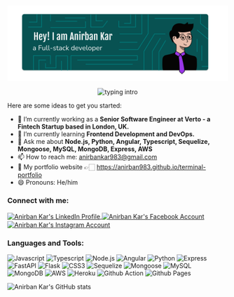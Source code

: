 ![Introduction](/images/intro.svg)

<p align="center">
<img src="https://readme-typing-svg.herokuapp.com?color=08CE90&center=true&vCenter=true&lines=Hello+everyone!!!;My+name's+Anirban+Kar.;I'm+a+full-stack+developer." alt="typing intro">

Here are some ideas to get you started:

- 🔭 I’m currently working as a <b> Senior Software Engineer at Verto - a Fintech Startup based in London, UK. </b> 
- 🌱 I’m currently learning <b> Frontend Development and DevOps. </b>
- 💬 Ask me about <b> Node.js, Python, Angular, Typescript, Sequelize, Mongoose, MySQL, MongoDB, Express, AWS </b>
- 📫 How to reach me: <a href="mailto:anirbankar983@gmail.com" target="blank">anirbankar983@gmail.com</a>
- 🚀 My portfolio website 👉🏻 <a href="https://anirban983.github.io/terminal-portfolio" target="blank">https://anirban983.github.io/terminal-portfolio</a> 
- 😄 Pronouns: He/him
 
<h3 align="left">Connect with me:</h3>
<p align="left">
<a href="https://www.linkedin.com/in/anirban-kar-498027130/" target="blank"><img align="center" src="https://img.shields.io/badge/LinkedIn-0077B5?style=for-the-badge&logo=linkedin&logoColor=white" alt="Anirban Kar's LinkedIn Profile">
<a href="https://www.facebook.com/anirban.kar.97" target="blank"><img align="center" src="https://img.shields.io/badge/Facebook-1877F2.svg?style=for-the-badge&logo=Facebook&logoColor=white" alt="Anirban Kar's Facebook Account" /></a>
<a href="https://www.instagram.com/_anirbankar/" target="blank"><img align="center" src="https://img.shields.io/badge/Instagram-E4405F.svg?style=for-the-badge&logo=Instagram&logoColor=white" alt="Anirban Kar's Instagram Account" /></a>
</p>
  
<h3 align="left">Languages and Tools:</h3>
  
![Javascript](https://img.shields.io/badge/JavaScript-323330?style=for-the-badge&logo=javascript&logoColor=F7DF1E) ![Typescript](https://img.shields.io/badge/TypeScript-007ACC?style=for-the-badge&logo=typescript&logoColor=white) ![Node.js](https://img.shields.io/badge/Node.js-339933?style=for-the-badge&logo=nodedotjs&logoColor=white) ![Angular](https://img.shields.io/badge/Angular-DD0031?style=for-the-badge&logo=angular&logoColor=white) ![Python](https://img.shields.io/badge/Python-FFD43B?style=for-the-badge&logo=python&logoColor=blue) ![Express](https://img.shields.io/badge/Express.js-000000?style=for-the-badge&logo=express&logoColor=white) ![FastAPI](https://img.shields.io/badge/fastapi-109989?style=for-the-badge&logo=FASTAPI&logoColor=white) ![Flask](https://img.shields.io/badge/Flask-000000?style=for-the-badge&logo=flask&logoColor=white) ![CSS3](https://img.shields.io/badge/CSS3-1572B6?style=for-the-badge&logo=css3&logoColor=white) ![Sequelize](https://img.shields.io/badge/Sequelize-52B0E7?style=for-the-badge&logo=Sequelize&logoColor=white) ![Mongoose](https://img.shields.io/badge/MongoDB-4EA94B?style=for-the-badge&logo=mongodb&logoColor=white) ![MySQL](https://img.shields.io/badge/MySQL-005C84?style=for-the-badge&logo=mysql&logoColor=white) ![MongoDB](https://img.shields.io/badge/MongoDB-4EA94B?style=for-the-badge&logo=mongodb&logoColor=white) ![AWS](https://img.shields.io/badge/Amazon_AWS-FF9900?style=for-the-badge&logo=amazonaws&logoColor=white) ![Heroku](https://img.shields.io/badge/Heroku-430098?style=for-the-badge&logo=heroku&logoColor=white) ![Github Action](https://img.shields.io/badge/GitHub_Actions-2088FF?style=for-the-badge&logo=github-actions&logoColor=white) ![Github Pages](https://img.shields.io/badge/GitHub%20Pages-222222?style=for-the-badge&logo=GitHub%20Pages&logoColor=white)
  
  
  ![Anirban Kar's GitHub stats](https://github-readme-stats.vercel.app/api?username=anirban983&theme=tokyonight)

